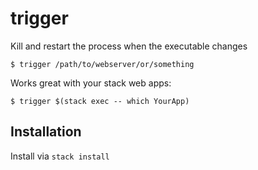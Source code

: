 # trigger

Kill and restart the process when the executable changes

```
$ trigger /path/to/webserver/or/something
```

Works great with your stack web apps:

```
$ trigger $(stack exec -- which YourApp)
```

## Installation

Install via `stack install`
